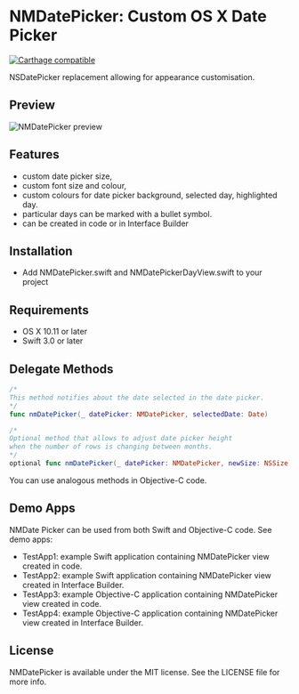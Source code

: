 NMDatePicker: Custom OS X Date Picker 
=====================================

[![Carthage compatible](https://img.shields.io/badge/Carthage-compatible-4BC51D.svg?style=flat)](https://github.com/Carthage/Carthage)

NSDatePicker replacement allowing for appearance customisation.

## Preview
![NMDatePicker preview](http://netmedia.home.pl/github/nmdatepicker/nmdatepicker-preview2.png)

## Features
- custom date picker size,
- custom font size and colour,
- custom colours for date picker background, selected day, highlighted day.
- particular days can be marked with a bullet symbol.
- can be created in code or in Interface Builder

## Installation
- Add NMDatePicker.swift and NMDatePickerDayView.swift to your project

## Requirements
- OS X 10.11 or later
- Swift 3.0 or later

## Delegate Methods
```swift
/* 
This method notifies about the date selected in the date picker.
*/
func nmDatePicker(_ datePicker: NMDatePicker, selectedDate: Date)   
```

```swift
/*
Optional method that allows to adjust date picker height   
when the number of rows is changing between months.    
*/
optional func nmDatePicker(_ datePicker: NMDatePicker, newSize: NSSize) 
```
You can use analogous methods in Objective-C code.


## Demo Apps
NMDate Picker can be used from both Swift and Objective-C code. See demo apps:
- TestApp1: example Swift application containing NMDatePicker view created in code.
- TestApp2: example Swift application containing NMDatePicker view created in Interface Builder.
- TestApp3: example Objective-C application containing NMDatePicker view created in code.
- TestApp4: example Objective-C application containing NMDatePicker view created in Interface Builder.


## License
NMDatePicker is available under the MIT license. See the LICENSE file for more info.

